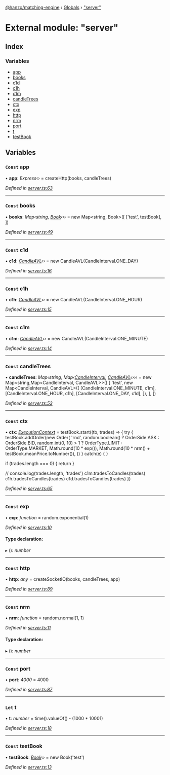 [@hanzo/matching-engine](../README.md) › [Globals](../globals.md) › ["server"](_server_.md)

# External module: "server"

## Index

### Variables

* [app](_server_.md#const-app)
* [books](_server_.md#const-books)
* [c1d](_server_.md#const-c1d)
* [c1h](_server_.md#const-c1h)
* [c1m](_server_.md#const-c1m)
* [candleTrees](_server_.md#const-candletrees)
* [ctx](_server_.md#const-ctx)
* [exp](_server_.md#const-exp)
* [http](_server_.md#const-http)
* [nrm](_server_.md#const-nrm)
* [port](_server_.md#const-port)
* [t](_server_.md#let-t)
* [testBook](_server_.md#const-testbook)

## Variables

### `Const` app

• **app**: *Express‹›* =  createHttp(books, candleTrees)

*Defined in [server.ts:63](https://github.com/hanzoai/matching-engine/blob/4cb71c3/src/server.ts#L63)*

___

### `Const` books

• **books**: *Map‹string, [Book](../classes/_book_.book.md)‹››* =  new Map<string, Book>([
  ['test', testBook],
])

*Defined in [server.ts:49](https://github.com/hanzoai/matching-engine/blob/4cb71c3/src/server.ts#L49)*

___

### `Const` c1d

• **c1d**: *[CandleAVL](../classes/_candle_.candleavl.md)‹›* =  new CandleAVL(CandleInterval.ONE_DAY)

*Defined in [server.ts:16](https://github.com/hanzoai/matching-engine/blob/4cb71c3/src/server.ts#L16)*

___

### `Const` c1h

• **c1h**: *[CandleAVL](../classes/_candle_.candleavl.md)‹›* =  new CandleAVL(CandleInterval.ONE_HOUR)

*Defined in [server.ts:15](https://github.com/hanzoai/matching-engine/blob/4cb71c3/src/server.ts#L15)*

___

### `Const` c1m

• **c1m**: *[CandleAVL](../classes/_candle_.candleavl.md)‹›* =  new CandleAVL(CandleInterval.ONE_MINUTE)

*Defined in [server.ts:14](https://github.com/hanzoai/matching-engine/blob/4cb71c3/src/server.ts#L14)*

___

### `Const` candleTrees

• **candleTrees**: *Map‹string, Map‹[CandleInterval](../enums/_candle_.candleinterval.md), [CandleAVL](../classes/_candle_.candleavl.md)‹›››* =  new Map<string,Map<CandleInterval, CandleAVL>>([
  [
    'test', new Map<CandleInterval, CandleAVL>([
      [CandleInterval.ONE_MINUTE, c1m],
      [CandleInterval.ONE_HOUR, c1h],
      [CandleInterval.ONE_DAY, c1d],
    ]),
  ],
])

*Defined in [server.ts:53](https://github.com/hanzoai/matching-engine/blob/4cb71c3/src/server.ts#L53)*

___

### `Const` ctx

• **ctx**: *[ExecutionContext](../interfaces/_book_.executioncontext.md)* =  testBook.start((tb, trades) => {
  try {
    testBook.addOrder(new Order(
      'rnd',
      random.boolean() ? OrderSide.ASK : OrderSide.BID,
      random.int(0, 10) > 1 ? OrderType.LIMIT : OrderType.MARKET,
      Math.round(10 * exp()),
      Math.round(10 * nrm() + testBook.meanPrice.toNumber()),
    ))
  } catch(e) {
  }

  if (trades.length === 0) {
    return
  }

  // console.log(trades.length, 'trades')
  c1m.tradesToCandles(trades)
  c1h.tradesToCandles(trades)
  c1d.tradesToCandles(trades)
})

*Defined in [server.ts:65](https://github.com/hanzoai/matching-engine/blob/4cb71c3/src/server.ts#L65)*

___

### `Const` exp

• **exp**: *function* =  random.exponential(1)

*Defined in [server.ts:10](https://github.com/hanzoai/matching-engine/blob/4cb71c3/src/server.ts#L10)*

#### Type declaration:

▸ (): *number*

___

### `Const` http

• **http**: *any* =  createSocketIO(books, candleTrees, app)

*Defined in [server.ts:89](https://github.com/hanzoai/matching-engine/blob/4cb71c3/src/server.ts#L89)*

___

### `Const` nrm

• **nrm**: *function* =  random.normal(1, 1)

*Defined in [server.ts:11](https://github.com/hanzoai/matching-engine/blob/4cb71c3/src/server.ts#L11)*

#### Type declaration:

▸ (): *number*

___

### `Const` port

• **port**: *4000* = 4000

*Defined in [server.ts:87](https://github.com/hanzoai/matching-engine/blob/4cb71c3/src/server.ts#L87)*

___

### `Let` t

• **t**: *number* =  time().valueOf() - (1000 * 10001)

*Defined in [server.ts:18](https://github.com/hanzoai/matching-engine/blob/4cb71c3/src/server.ts#L18)*

___

### `Const` testBook

• **testBook**: *[Book](../classes/_book_.book.md)‹›* =  new Book('test')

*Defined in [server.ts:13](https://github.com/hanzoai/matching-engine/blob/4cb71c3/src/server.ts#L13)*
